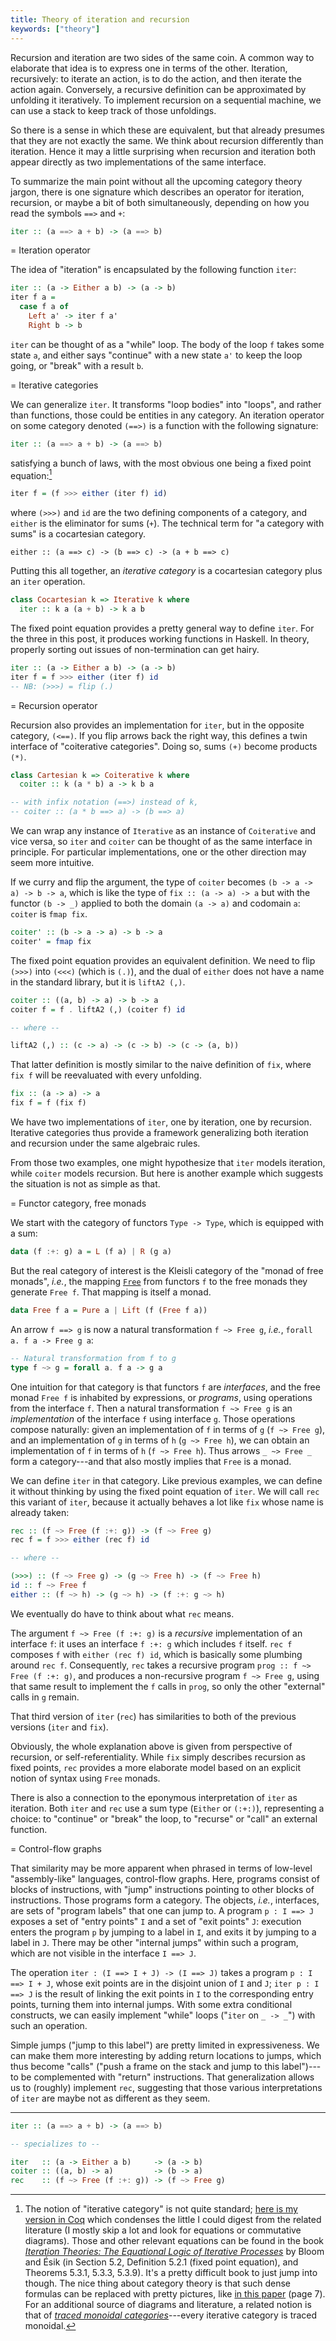 ```yaml
---
title: Theory of iteration and recursion
keywords: ["theory"]
---
```


Recursion and iteration are two sides of the same coin.
A common way to elaborate that idea is to express one in terms of the other.
Iteration, recursively: to iterate an action, is to do the action, and then
iterate the action again.
Conversely, a recursive definition can be approximated by unfolding it
iteratively. To implement recursion on a sequential machine, we can use a stack
to keep track of those unfoldings.

So there is a sense in which these are equivalent, but that already presumes
that they are not exactly the same. We think about recursion differently than
iteration. Hence it may a little surprising when recursion and iteration both
appear directly as two implementations of the same interface.

To summarize the main point without all the upcoming category theory jargon,
there is one signature which describes an operator for iteration, recursion, or
maybe a bit of both simultaneously, depending on how you read the symbols `==>`
and `+`:

```haskell
iter :: (a ==> a + b) -> (a ==> b)
```

= Iteration operator

The idea of "iteration" is encapsulated by the following function `iter`:

```haskell
iter :: (a -> Either a b) -> (a -> b)
iter f a =
  case f a of
    Left a' -> iter f a'
    Right b -> b
```

`iter` can be thought of as a "while" loop.
The body of the loop `f` takes some state `a`, and either says "continue" with
a new state `a'` to keep the loop going, or "break" with a result `b`.

= Iterative categories

We can generalize `iter`. It transforms "loop bodies" into "loops", and rather
than functions, those could be entities in any category. An iteration operator
on some category denoted `(==>)` is a function with the following signature:

```haskell
iter :: (a ==> a + b) -> (a ==> b)
```

satisfying a bunch of laws, with the most obvious one being a fixed point
equation:[^laws]

```haskell
iter f = (f >>> either (iter f) id)
```

where `(>>>)` and `id` are the two defining components of a category,
and `either` is the eliminator for sums (`+`).
The technical term for "a category with sums" is a cocartesian category.

[^laws]: The notion of "iterative category" is not quite standard;
[here is my version in Coq][itree] which condenses the little I could digest
from the related literature (I mostly skip a lot and look for equations or
commutative diagrams).
Those and other relevant equations can be found in the book
[*Iteration Theories: The Equational Logic of Iterative Processes*][bloom-esik]
by Bloom and Ésik (in Section 5.2, Definition 5.2.1 (fixed point equation), and
Theorems 5.3.1, 5.3.3, 5.3.9). It's a pretty difficult book to just jump into though.
The nice thing about category theory is that such dense formulas can be
replaced with pretty pictures, like
[in this paper][metalanguage-iteration] (page 7).
For an additional source of diagrams and literature, a related notion is that of
[*traced monoidal categories*][tmc]---every iterative category is traced monoidal.

[bloom-esik]: http://citeseerx.ist.psu.edu/viewdoc/summary?doi=10.1.1.363.3634
[metalanguage-iteration]: https://arxiv.org/abs/1807.11256
[tmc]: https://en.wikipedia.org/wiki/Traced_monoidal_category
[itree]: https://github.com/DeepSpec/InteractionTrees/blob/master/theories/Basics/CategoryTheory.v#L485-L506

```
either :: (a ==> c) -> (b ==> c) -> (a + b ==> c)
```

Putting this all together, an *iterative category* is a cocartesian category
plus an `iter` operation.

```haskell
class Cocartesian k => Iterative k where
  iter :: k a (a + b) -> k a b
```

The fixed point equation provides a pretty general way to define `iter`.
For the three in this post, it produces working functions in Haskell.
In theory, properly sorting out issues of non-termination can get hairy.

```haskell
iter :: (a -> Either a b) -> (a -> b)
iter f = f >>> either (iter f) id
-- NB: (>>>) = flip (.)
```

= Recursion operator

Recursion also provides an implementation for `iter`, but in the opposite category,
`(<==)`. If you flip arrows back the right way, this defines a twin interface of
"coiterative categories". Doing so, sums `(+)` become products `(*)`.

```haskell
class Cartesian k => Coiterative k where
  coiter :: k (a * b) a -> k b a

-- with infix notation (==>) instead of k,
-- coiter :: (a * b ==> a) -> (b ==> a)
```

We can wrap any instance of `Iterative` as an instance of `Coiterative` and
vice versa, so `iter` and `coiter` can be thought of as the same interface in
principle. For particular implementations, one or the other direction may seem
more intuitive.

If we curry and flip the argument,
the type of `coiter` becomes `(b -> a -> a) -> b -> a`,
which is like the type of `fix :: (a -> a) -> a` but with
the functor `(b -> _)` applied to both the domain `(a -> a)`
and codomain `a`: `coiter` is `fmap fix`.

```haskell
coiter' :: (b -> a -> a) -> b -> a
coiter' = fmap fix
```

The fixed point equation provides an equivalent definition.
We need to flip `(>>>)` into `(<<<)` (which is `(.)`),
and the dual of `either` does not have a name in the standard
library, but it is `liftA2 (,)`.

```haskell
coiter :: ((a, b) -> a) -> b -> a
coiter f = f . liftA2 (,) (coiter f) id

-- where --

liftA2 (,) :: (c -> a) -> (c -> b) -> (c -> (a, b))
```

That latter definition is mostly similar to the naive definition
of `fix`, where `fix f` will be reevaluated with every unfolding.

```haskell
fix :: (a -> a) -> a
fix f = f (fix f)
```

We have two implementations of `iter`, one by iteration, one by recursion.
Iterative categories thus provide a framework generalizing both iteration and
recursion under the same algebraic rules.

From those two examples, one might hypothesize that `iter` models
iteration, while `coiter` models recursion. But here is another example
which suggests the situation is not as simple as that.

= Functor category, free monads

We start with the category of functors `Type -> Type`,
which is equipped with a sum:

```haskell
data (f :+: g) a = L (f a) | R (g a)
```

But the real category of interest is the Kleisli category of the "monad of free
monads", *i.e.*, the mapping [`Free`][free] from functors `f` to the free
monads they generate `Free f`. That mapping is itself a monad.

[free]: https://hackage.haskell.org/package/free-5.1.6/docs/Control-Monad-Free.html#t:Free

```haskell
data Free f a = Pure a | Lift (f (Free f a))
```

An arrow `f ==> g` is now a natural transformation `f ~> Free g`,
*i.e.*, `forall a. f a -> Free g a`:

```haskell
-- Natural transformation from f to g
type f ~> g = forall a. f a -> g a
```

One intuition for that category is that functors `f` are *interfaces*,
and the free monad `Free f` is inhabited by expressions, or *programs*, using
operations from the interface `f`.
Then a natural transformation `f ~> Free g` is an *implementation* of the
interface `f` using interface `g`. Those operations compose naturally:
given an implementation of `f` in terms of `g` (`f ~> Free g`),
and an implementation of `g` in terms of `h` (`g ~> Free h`),
we can obtain an implementation of `f` in terms of `h` (`f ~> Free h`).
Thus arrows `_ ~> Free _` form a category---and that also mostly implies that
`Free` is a monad.

We can define `iter` in that category. Like previous examples, we can define it
without thinking by using the fixed point equation of `iter`.
We will call `rec` this variant of `iter`, because it actually behaves a lot
like `fix` whose name is already taken:

```haskell
rec :: (f ~> Free (f :+: g)) -> (f ~> Free g)
rec f = f >>> either (rec f) id

-- where --

(>>>) :: (f ~> Free g) -> (g ~> Free h) -> (f ~> Free h)
id :: f ~> Free f
either :: (f ~> h) -> (g ~> h) -> (f :+: g ~> h)
```

We eventually do have to think about what `rec` means.

The argument `f ~> Free (f :+: g)` is a *recursive* implementation of an
interface `f`: it uses an interface `f :+: g` which includes `f` itself.
`rec f` composes `f` with `either (rec f) id`, which is basically some
plumbing around `rec f`.
Consequently, `rec` takes a recursive program `prog :: f ~> Free (f :+: g)`, and
produces a non-recursive program `f ~> Free g`, using that same result to implement
the `f` calls in `prog`, so only the other "external" calls in `g` remain.

That third version of `iter` (`rec`) has similarities to both of the previous versions
(`iter` and `fix`).

Obviously, the whole explanation above is given from perspective of
recursion, or self-referentiality. While `fix` simply describes recursion
as fixed points, `rec` provides a more elaborate model
based on an explicit notion of syntax using `Free` monads.

There is also a connection to the eponymous interpretation of `iter` as
iteration. Both `iter` and `rec` use a sum type (`Either` or `(:+:)`), representing
a choice: to "continue" or "break" the loop, to "recurse" or "call" an external
function.

= Control-flow graphs

That similarity may be more apparent when phrased in terms of low-level
"assembly-like" languages, control-flow graphs.
Here, programs consist of blocks of instructions, with "jump" instructions pointing
to other blocks of instructions. Those programs form a category.
The objects, *i.e.*, interfaces, are sets of "program labels" that one can jump to.
A program `p : I ==> J` exposes a set of "entry points" `I` and a set of "exit
points" `J`: execution enters the program `p` by jumping to a label in `I`, and
exits it by jumping to a label in `J`. There may be other "internal jumps"
within such a program, which are not visible in the interface `I ==> J`.

The operation `iter : (I ==> I + J) -> (I ==> J)` takes a program
`p : I ==> I + J`, whose exit points are in the disjoint union of `I` and `J`;
`iter p : I ==> J` is the result of linking the exit points in `I` to the
corresponding entry points, turning them into internal jumps. With some extra
conditional constructs, we can easily implement "while" loops
("`iter` on `_ -> _`") with such an operation.

Simple jumps ("jump to this label") are pretty limited in expressiveness.
We can make them more interesting by adding return locations to jumps, which
thus become "calls" ("push a frame on the stack and jump to this label")---to
be complemented with "return" instructions.
That generalization allows us to (roughly) implement `rec`,
suggesting that those various interpretations of `iter` are maybe not as
different as they seem.

---

```haskell
iter :: (a ==> a + b) -> (a ==> b)

-- specializes to --

iter   :: (a -> Either a b)     -> (a -> b)
coiter :: ((a, b) -> a)         -> (b -> a)
rec    :: (f ~> Free (f :+: g)) -> (f ~> Free g)
```

